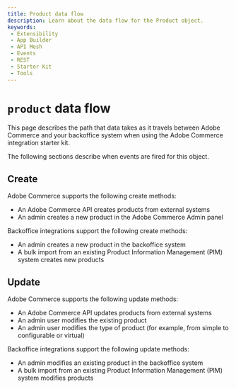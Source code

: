 ```yaml
---
title: Product data flow
description: Learn about the data flow for the Product object.
keywords:
 - Extensibility
 - App Builder
 - API Mesh
 - Events
 - REST
 - Starter Kit
 - Tools
---
```


# `product` data flow

This page describes the path that data takes as it travels between Adobe Commerce and your backoffice system when using the Adobe Commerce integration starter kit.

The following sections describe when events are fired for this object.

## Create

Adobe Commerce supports the following create methods:

- An Adobe Commerce API creates products from external systems
- An admin creates a new product in the Adobe Commerce Admin panel

Backoffice integrations support the following create methods:

- An admin creates a new product in the backoffice system
- A bulk import from an existing Product Information Management (PIM) system creates new products

## Update

Adobe Commerce supports the following update methods:

- An Adobe Commerce API updates products from external systems
- An admin user modifies the existing product
- An admin user modifies the type of product (for example, from simple to configurable or virtual)

Backoffice integrations support the following update methods:

- An admin modifies an existing product in the backoffice system
- A bulk import from an existing Product Information Management (PIM) system modifies products
